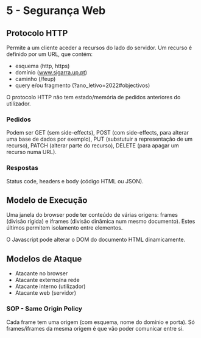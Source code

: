 # 5 - Segurança Web

## Protocolo HTTP

Permite a um cliente aceder a recursos do lado do servidor. Um recurso é definido por um URL, que contém:

- esquema (http, https)
- domínio (www.sigarra.up.pt)
- caminho (/feup)
- query e/ou fragmento (?ano_letivo=2022#objectivos)

O protocolo HTTP não tem estado/memória de pedidos anteriores do utilizador. 

### Pedidos 

Podem ser GET (sem side-effects), POST (com side-effects, para alterar uma base de dados por exemplo), PUT (substutuir a representação de um recurso), PATCH (alterar parte do recurso), DELETE (para apagar um recurso numa URL).

### Respostas

Status code, headers e body (código HTML ou JSON).

## Modelo de Execução

Uma janela do browser pode ter conteúdo de várias origens: frames (divisão rígida) e iframes (divisão dinâmica num mesmo documento). Estes últimos permitem isolamento entre elementos.

O Javascript pode alterar o DOM do documento HTML dinamicamente.

## Modelos de Ataque

- Atacante no browser
- Atacante externo/na rede
- Atacante interno (utilizador)
- Atacante web (servidor)

### SOP - Same Origin Policy

Cada frame tem uma origem (com esquema, nome do domínio e porta). Só frames/iframes da mesma origem é que vão poder comunicar entre si. 